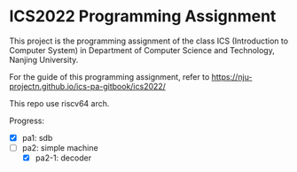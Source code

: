 # ICS2022 Programming Assignment

This project is the programming assignment of the class ICS (Introduction to Computer System)
in Department of Computer Science and Technology, Nanjing University.

For the guide of this programming assignment,
refer to https://nju-projectn.github.io/ics-pa-gitbook/ics2022/

This repo use riscv64 arch.

Progress:

- [x] pa1: sdb
- [ ] pa2: simple machine
    - [x] pa2-1: decoder